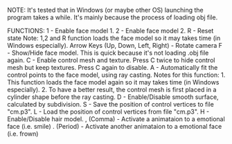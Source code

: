NOTE: It's tested that in Windows (or maybe other OS) launching the program takes a while. It's mainly because the process of loading obj file.

FUNCTIONS:
1 - Enable face model 1.
2 - Enable face model 2.
R - Reset state
	Note: 1,2 and R function loads the face model so it may takes time (in Windows especially).
Arrow Keys (Up, Down, Left, Right) - Rotate camera
F - Show/Hide face model. This is quick because it's not loading .obj file again.
C - Enable control mesh and texture. Press C twice to hide control mesh but keep textures. Press C again to disable.
A - Automatically fit the control points to the face model, using ray casting.
	Notes for this function:
	1. This function loads the face model again so it may takes time (in Windows especially).
	2. To have a better result, the control mesh is first placed in a cylinder shape before the ray casting.
D - Enable/Disable smooth surface, calculated by subdivision.
S - Save the position of control vertices to file "cm.p3".
L - Load the position of control vertices from file "cm.p3".
H - Enable/Disable hair model.
, (Comma) - Activate a animataion to a emotional face (i.e. smile)
. (Period) - Activate another animataion to a emotional face (i.e. frown)